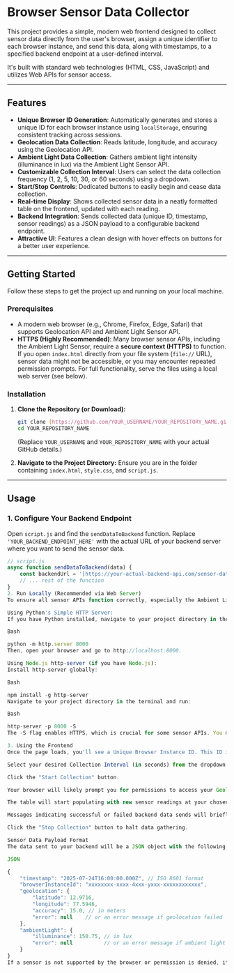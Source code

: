 # Browser Sensor Data Collector

This project provides a simple, modern web frontend designed to collect sensor data directly from the user's browser, assign a unique identifier to each browser instance, and send this data, along with timestamps, to a specified backend endpoint at a user-defined interval.

It's built with standard web technologies (HTML, CSS, JavaScript) and utilizes Web APIs for sensor access.

---

## Features

* **Unique Browser ID Generation**: Automatically generates and stores a unique ID for each browser instance using `localStorage`, ensuring consistent tracking across sessions.
* **Geolocation Data Collection**: Reads latitude, longitude, and accuracy using the Geolocation API.
* **Ambient Light Data Collection**: Gathers ambient light intensity (illuminance in lux) via the Ambient Light Sensor API.
* **Customizable Collection Interval**: Users can select the data collection frequency (1, 2, 5, 10, 30, or 60 seconds) using a dropdown.
* **Start/Stop Controls**: Dedicated buttons to easily begin and cease data collection.
* **Real-time Display**: Shows collected sensor data in a neatly formatted table on the frontend, updated with each reading.
* **Backend Integration**: Sends collected data (unique ID, timestamp, sensor readings) as a JSON payload to a configurable backend endpoint.
* **Attractive UI**: Features a clean design with hover effects on buttons for a better user experience.

---

## Getting Started

Follow these steps to get the project up and running on your local machine.

### Prerequisites

* A modern web browser (e.g., Chrome, Firefox, Edge, Safari) that supports Geolocation API and Ambient Light Sensor API.
* **HTTPS (Highly Recommended)**: Many browser sensor APIs, including the Ambient Light Sensor, require a **secure context (HTTPS)** to function. If you open `index.html` directly from your file system (`file://` URL), sensor data might not be accessible, or you may encounter repeated permission prompts. For full functionality, serve the files using a local web server (see below).

### Installation

1.  **Clone the Repository (or Download):**
    ```bash
    git clone [https://github.com/YOUR_USERNAME/YOUR_REPOSITORY_NAME.git](https://github.com/YOUR_USERNAME/YOUR_REPOSITORY_NAME.git)
    cd YOUR_REPOSITORY_NAME
    ```
    (Replace `YOUR_USERNAME` and `YOUR_REPOSITORY_NAME` with your actual GitHub details.)

2.  **Navigate to the Project Directory:**
    Ensure you are in the folder containing `index.html`, `style.css`, and `script.js`.

---

## Usage

### 1. Configure Your Backend Endpoint

Open `script.js` and find the `sendDataToBackend` function. Replace `'YOUR_BACKEND_ENDPOINT_HERE'` with the actual URL of your backend server where you want to send the sensor data.

```javascript
// script.js
async function sendDataToBackend(data) {
    const backendUrl = '[https://your-actual-backend-api.com/sensor-data](https://your-actual-backend-api.com/sensor-data)'; // <--- CHANGE THIS
    // ... rest of the function
}
2. Run Locally (Recommended via Web Server)
To ensure all sensor APIs function correctly, especially the Ambient Light Sensor, it's best to serve the files using a simple local HTTP server.

Using Python's Simple HTTP Server:
If you have Python installed, navigate to your project directory in the terminal and run:

Bash

python -m http.server 8000
Then, open your browser and go to http://localhost:8000.

Using Node.js http-server (if you have Node.js):
Install http-server globally:

Bash

npm install -g http-server
Navigate to your project directory in the terminal and run:

Bash

http-server -p 8000 -S
The -S flag enables HTTPS, which is crucial for some sensor APIs. You might get a certificate warning, which you can usually bypass for local development. Then, open your browser and go to https://localhost:8000.

3. Using the Frontend
Once the page loads, you'll see a Unique Browser Instance ID. This ID is unique to your browser and will persist across sessions.

Select your desired Collection Interval (in seconds) from the dropdown.

Click the "Start Collection" button.

Your browser will likely prompt you for permissions to access your Geolocation and potentially the Ambient Light Sensor. Grant these permissions for data collection to proceed.

The table will start populating with new sensor readings at your chosen interval.

Messages indicating successful or failed backend data sends will briefly appear in the table.

Click the "Stop Collection" button to halt data gathering.

Sensor Data Payload Format
The data sent to your backend will be a JSON object with the following structure:

JSON

{
    "timestamp": "2025-07-24T16:00:00.000Z", // ISO 8601 format
    "browserInstanceId": "xxxxxxxx-xxxx-4xxx-yxxx-xxxxxxxxxxxx",
    "geolocation": {
        "latitude": 12.9716,
        "longitude": 77.5946,
        "accuracy": 15.0, // in meters
        "error": null    // or an error message if geolocation failed
    },
    "ambientLight": {
        "illuminance": 150.75, // in lux
        "error": null          // or an error message if ambient light reading failed or not supported
    }
}
If a sensor is not supported by the browser or permission is denied, its corresponding error field will contain a descriptive message, and the data fields will be null or 'N/A'.
